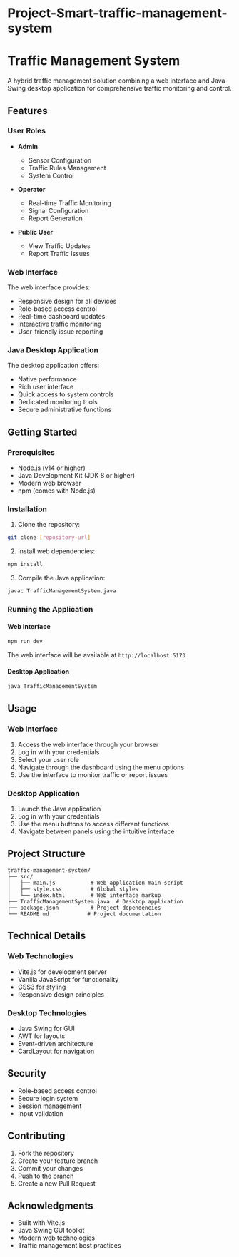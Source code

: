 # Project-Smart-traffic-management-system
# Traffic Management System

A hybrid traffic management solution combining a web interface and Java Swing desktop application for comprehensive traffic monitoring and control.

## Features

### User Roles

- **Admin**
  - Sensor Configuration
  - Traffic Rules Management
  - System Control
  
- **Operator**
  - Real-time Traffic Monitoring
  - Signal Configuration
  - Report Generation
  
- **Public User**
  - View Traffic Updates
  - Report Traffic Issues

### Web Interface

The web interface provides:
- Responsive design for all devices
- Role-based access control
- Real-time dashboard updates
- Interactive traffic monitoring
- User-friendly issue reporting

### Java Desktop Application

The desktop application offers:
- Native performance
- Rich user interface
- Quick access to system controls
- Dedicated monitoring tools
- Secure administrative functions

## Getting Started

### Prerequisites

- Node.js (v14 or higher)
- Java Development Kit (JDK 8 or higher)
- Modern web browser
- npm (comes with Node.js)

### Installation

1. Clone the repository:
```bash
git clone [repository-url]
```

2. Install web dependencies:
```bash
npm install
```

3. Compile the Java application:
```bash
javac TrafficManagementSystem.java
```

### Running the Application

#### Web Interface
```bash
npm run dev
```
The web interface will be available at `http://localhost:5173`

#### Desktop Application
```bash
java TrafficManagementSystem
```

## Usage

### Web Interface

1. Access the web interface through your browser
2. Log in with your credentials
3. Select your user role
4. Navigate through the dashboard using the menu options
5. Use the interface to monitor traffic or report issues

### Desktop Application

1. Launch the Java application
2. Log in with your credentials
3. Use the menu buttons to access different functions
4. Navigate between panels using the intuitive interface

## Project Structure

```
traffic-management-system/
├── src/
│   ├── main.js           # Web application main script
│   ├── style.css         # Global styles
│   └── index.html        # Web interface markup
├── TrafficManagementSystem.java  # Desktop application
├── package.json          # Project dependencies
└── README.md            # Project documentation
```

## Technical Details

### Web Technologies
- Vite.js for development server
- Vanilla JavaScript for functionality
- CSS3 for styling
- Responsive design principles

### Desktop Technologies
- Java Swing for GUI
- AWT for layouts
- Event-driven architecture
- CardLayout for navigation

## Security

- Role-based access control
- Secure login system
- Session management
- Input validation

## Contributing

1. Fork the repository
2. Create your feature branch
3. Commit your changes
4. Push to the branch
5. Create a new Pull Request


## Acknowledgments

- Built with Vite.js
- Java Swing GUI toolkit
- Modern web technologies
- Traffic management best practices
